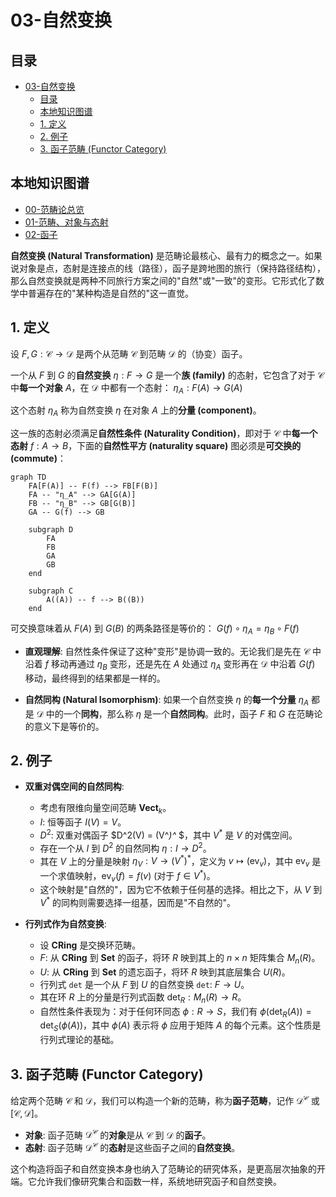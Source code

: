 # 03-自然变换

<!-- 本地目录区块 -->
## 目录

- [03-自然变换](#03-自然变换)
  - [目录](#目录)
  - [本地知识图谱](#本地知识图谱)
  - [1. 定义](#1-定义)
  - [2. 例子](#2-例子)
  - [3. 函子范畴 (Functor Category)](#3-函子范畴-functor-category)

<!-- 本地知识图谱区块 -->
## 本地知识图谱

- [00-范畴论总览](./00-范畴论总览.md)
- [01-范畴、对象与态射](./01-范畴、对象与态射.md)
- [02-函子](./02-函子.md)

**自然变换 (Natural Transformation)** 是范畴论最核心、最有力的概念之一。如果说对象是点，态射是连接点的线（路径），函子是跨地图的旅行（保持路径结构），那么自然变换就是两种不同旅行方案之间的"自然"或"一致"的变形。它形式化了数学中普遍存在的"某种构造是自然的"这一直觉。

## 1. 定义

设 $F, G: \mathcal{C} \to \mathcal{D}$ 是两个从范畴 $\mathcal{C}$ 到范畴 $\mathcal{D}$ 的（协变）函子。

一个从 $F$ 到 $G$ 的**自然变换** $\eta: F \to G$ 是一个**族 (family)** 的态射，它包含了对于 $\mathcal{C}$ 中**每一个对象** $A$，在 $\mathcal{D}$ 中都有一个态射：
$\eta_A: F(A) \to G(A)$

这个态射 $\eta_A$ 称为自然变换 $\eta$ 在对象 $A$ 上的**分量 (component)**。

这一族的态射必须满足**自然性条件 (Naturality Condition)**，即对于 $\mathcal{C}$ 中**每一个态射** $f: A \to B$，下面的**自然性平方 (naturality square)** 图必须是**可交换的 (commute)**：

```mermaid
graph TD
    FA[F(A)] -- F(f) --> FB[F(B)]
    FA -- "η_A" --> GA[G(A)]
    FB -- "η_B" --> GB[G(B)]
    GA -- G(f) --> GB

    subgraph D
        FA
        FB
        GA
        GB
    end
    
    subgraph C
        A((A)) -- f --> B((B))
    end
```

可交换意味着从 $F(A)$ 到 $G(B)$ 的两条路径是等价的：
$G(f) \circ \eta_A = \eta_B \circ F(f)$

- **直观理解**: 自然性条件保证了这种"变形"是协调一致的。无论我们是先在 $\mathcal{C}$ 中沿着 $f$ 移动再通过 $\eta_B$ 变形，还是先在 $A$ 处通过 $\eta_A$ 变形再在 $\mathcal{D}$ 中沿着 $G(f)$ 移动，最终得到的结果都是一样的。

- **自然同构 (Natural Isomorphism)**:
    如果一个自然变换 $\eta$ 的**每一个分量** $\eta_A$ 都是 $\mathcal{D}$ 中的一个**同构**，那么称 $\eta$ 是一个**自然同构**。此时，函子 $F$ 和 $G$ 在范畴论的意义下是等价的。

## 2. 例子

- **双重对偶空间的自然同构**:
  - 考虑有限维向量空间范畴 **Vect**$_k$。
  - $I$: 恒等函子 $I(V) = V$。
  - $D^2$: 双重对偶函子 $D^2(V) = (V^*)^* $，其中 $V^*$ 是 $V$ 的对偶空间。
  - 存在一个从 $I$ 到 $D^2$ 的自然同构 $\eta: I \to D^2$。
  - 其在 $V$ 上的分量是映射 $\eta_V: V \to (V^*)^*$，定义为 $v \mapsto (\text{ev}_v)$，其中 $\text{ev}_v$ 是一个求值映射，$\text{ev}_v(f) = f(v)$ (对于 $f \in V^*$)。
  - 这个映射是"自然的"，因为它不依赖于任何基的选择。相比之下，从 $V$ 到 $V^*$ 的同构则需要选择一组基，因而是"不自然的"。

- **行列式作为自然变换**:
  - 设 **CRing** 是交换环范畴。
  - $F$: 从 **CRing** 到 **Set** 的函子，将环 $R$ 映到其上的 $n \times n$ 矩阵集合 $M_n(R)$。
  - $U$: 从 **CRing** 到 **Set** 的遗忘函子，将环 $R$ 映到其底层集合 $U(R)$。
  - 行列式 `det` 是一个从 $F$ 到 $U$ 的自然变换 `det`: $F \to U$。
  - 其在环 $R$ 上的分量是行列式函数 $\text{det}_R: M_n(R) \to R$。
  - 自然性条件表现为：对于任何环同态 $\phi: R \to S$，我们有 $\phi(\text{det}_R(A)) = \text{det}_S(\phi(A))$，其中 $\phi(A)$ 表示将 $\phi$ 应用于矩阵 $A$ 的每个元素。这个性质是行列式理论的基础。

## 3. 函子范畴 (Functor Category)

给定两个范畴 $\mathcal{C}$ 和 $\mathcal{D}$，我们可以构造一个新的范畴，称为**函子范畴**，记作 $\mathcal{D}^\mathcal{C}$ 或 $[\mathcal{C}, \mathcal{D}]$。

- **对象**: 函子范畴 $\mathcal{D}^\mathcal{C}$ 的**对象**是从 $\mathcal{C}$ 到 $\mathcal{D}$ 的**函子**。
- **态射**: 函子范畴 $\mathcal{D}^\mathcal{C}$ 的**态射**是这些函子之间的**自然变换**。

这个构造将函子和自然变换本身也纳入了范畴论的研究体系，是更高层次抽象的开端。它允许我们像研究集合和函数一样，系统地研究函子和自然变换。
